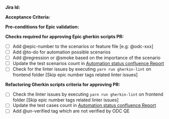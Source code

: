 **Jira Id:**
<!-- For e.g User story Jira Id : https://issues.redhat.com/browse/ODC-XXX -->
<!-- For Epic related gherkin scripts, e.g Epic Jira Id : https://issues.redhat.com/browse/ODC-XXX -->

**Acceptance Criteria:**
<!-- Briefly describe Acceptance criteria of Epic -->

**Pre-conditions for Epic validation:**
<!-- If any setup required while performing epic validation [which is not mentioned in Back ground section], mention the details -->

**Checks required for approving Epic gherkin scripts PR:**
<!-- Below criteria should met before approving the pr, use [x] -->
- [ ] Add @epic-number to the scenarios or feature file [e.g: @odc-xxx]
- [ ] Add @to-do for automation possible scenarios
- [ ] Add @regression or @smoke based on the importance of the scenario
- [ ] Update the test scenarios count in [Automation status confluence Report](https://docs.jboss.org/display/ODC/Automation+Status+Report)
- [ ] Check for the linter issues by executing `yarn run gherkin-lint` on frontend folder [Skip epic number tags related linter issues]

**Refactoring Gherkin scripts criteria for approving PR:**
<!-- Below criteria should met before approving the pr, use [x] -->
- [ ] Check the linter issues by executing `yarn run gherkin-lint` on frontend folder [Skip epic number tags related linter issues]
- [ ] Update the test cases count in [Automation status confluence Report](https://docs.jboss.org/display/ODC/Automation+Status+Report)
- [ ] Add @un-verified tag which are not verified by ODC QE
